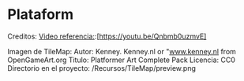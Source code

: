 # Plataform


Creditos:
[Video referencia:]:[https://youtu.be/Qnbmb0uzmvE]

[Video referencia:]:[https://youtu.be/Qnbmb0uzmvE]

Imagen de TileMap: 
            Autor: Kenney. Kenney.nl or "www.kenney.nl from OpenGameArt.org
            Titulo: Platformer Art Complete Pack
            Licencia: CC0
            Directorio en el proyecto: /Recursos/TileMap/preview.png
            
            

